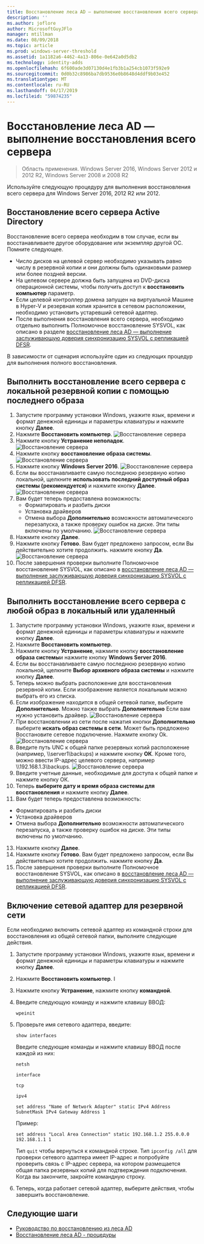 ```yaml
---
title: Восстановление леса AD — выполнение восстановления всего сервера
description: ''
ms.author: joflore
author: MicrosoftGuyJFlo
manager: mtillman
ms.date: 08/09/2018
ms.topic: article
ms.prod: windows-server-threshold
ms.assetid: 1a1182a6-4462-4a13-806e-0e642a0d5db2
ms.technology: identity-adds
ms.openlocfilehash: 6f600ade3d07130d4e1fb3b1a254cb1073f592e9
ms.sourcegitcommit: 0d0b32c8986ba7db9536e0b8648d4ddf9b03e452
ms.translationtype: MT
ms.contentlocale: ru-RU
ms.lasthandoff: 04/17/2019
ms.locfileid: "59874235"
---
```

# <a name="ad-forest-recovery---performing-a-full-server-recovery"></a>Восстановление леса AD — выполнение восстановления всего сервера 

>Область применения. Windows Server 2016, Windows Server 2012 и 2012 R2, Windows Server 2008 и 2008 R2

Используйте следующую процедуру для выполнения восстановления всего сервера для Windows Server 2016, 2012 R2 или 2012. 

## <a name="active-directory-full-server-recovery"></a>Восстановление всего сервера Active Directory

Восстановление всего сервера необходим в том случае, если вы восстанавливаете другое оборудование или экземпляр другой ОС. Помните следующее.

- Число дисков на целевой сервер необходимо указывать равно числу в резервной копии и они должны быть одинаковыми размер или более поздней версии.
- На целевом сервере должна быть запущена из DVD-диска операционной системы, чтобы получить доступ к **восстановить компьютер** параметр. 
- Если целевой контроллер домена запущен на виртуальной Машине в Hyper-V и резервная копия хранится в сетевом расположении, необходимо установить устаревший сетевой адаптер. 
- После выполнения восстановления всего сервера, необходимо отдельно выполнить Полномочное восстановление SYSVOL, как описано в разделе [восстановление леса AD — выполнение заслуживающую доверия синхронизацию SYSVOL с репликацией DFSR](AD-Forest-Recovery-Authoritative-Recovery-SYSVOL.md).

В зависимости от сценария используйте один из следующих процедур для выполнения полного восстановления. 
  
## <a name="perform-a-full-server-restore-with-a-local-backup-with-the-latest-image"></a>Выполнить восстановление всего сервера с локальной резервной копии с помощью последнего образа
  
1. Запустите программу установки Windows, укажите язык, времени и формат денежной единицы и параметры клавиатуры и нажмите кнопку **Далее**. 
2. Нажмите **Восстановить компьютер**.
   ![Восстановление сервера](media/AD-Forest-Recovery-Perform-a-Full-Recovery/restore1.png)
3. Нажмите кнопку **Устранение неполадок**.</br>
   ![Восстановление сервера](media/AD-Forest-Recovery-Perform-a-Full-Recovery/restore2.png)
4. Нажмите кнопку **восстановление образа системы**.</br>
   ![Восстановление сервера](media/AD-Forest-Recovery-Perform-a-Full-Recovery/restore3.png)
5. Нажмите кнопку **Windows Server 2016**. 
   ![Восстановление сервера](media/AD-Forest-Recovery-Perform-a-Full-Recovery/restore4.png)
6. Если вы восстанавливаете самую последнюю резервную копию локальной, щелкните **использовать последний доступный образ системы (рекомендуется)** и нажмите кнопку **Далее**.
   ![Восстановление сервера](media/AD-Forest-Recovery-Perform-a-Full-Recovery/restore5.png)
7. Вам будет теперь предоставлена возможность:
   -  Форматировать и разбить диски
   -  Установка драйверов
   -  Отмена выбора **Дополнительно** возможности автоматического перезапуска, а также проверку ошибок на диске. Эти типы включены по умолчанию.
   ![Восстановление сервера](media/AD-Forest-Recovery-Perform-a-Full-Recovery/restore6.png)
8. Нажмите кнопку **Далее**.
9. Нажмите кнопку **Готово**. Вам будет предложено запросом, если Вы действительно хотите продолжить. нажмите кнопку **Да**. 
   ![Восстановление сервера](media/AD-Forest-Recovery-Perform-a-Full-Recovery/restore11.png) 
10. После завершения проверки выполните Полномочное восстановление SYSVOL, как описано в [восстановление леса AD — выполнение заслуживающую доверия синхронизацию SYSVOL с репликацией DFSR](AD-Forest-Recovery-Authoritative-Recovery-SYSVOL.md).

## <a name="perform-a-full-server-restore-with-any-image-local-or-remote"></a>Выполнить восстановление всего сервера с любой образ в локальный или удаленный

1. Запустите программу установки Windows, укажите язык, времени и формат денежной единицы и параметры клавиатуры и нажмите кнопку **Далее**. 
2. Нажмите **Восстановить компьютер**.</br>
3. Нажмите кнопку **Устранение**, нажмите кнопку **восстановление образа системы**и нажмите кнопку **Windows Server 2016**. 
4. Если вы восстанавливаете самую последнюю резервную копию локальной, щелкните **Выбор архивного образа системы** и нажмите кнопку **Далее**.
5. Теперь можно выбрать расположение для восстановления резервной копии. Если изображение является локальным можно выбрать его из списка. 
6. Если изображение находится в общей сетевой папке, выберите **Дополнительно**. Можно также выбрать **Дополнительно** Если вам нужно установить драйвер.
   ![Восстановление сервера](media/AD-Forest-Recovery-Perform-a-Full-Recovery/restore7.png)
7. При восстановлении из сети после нажатия кнопки **Дополнительно** выберите **искать образ системы в сети**. Может быть предложено Восстановите сетевое подключение. Нажмите кнопку Ok. </br>
   ![Восстановление сервера](media/AD-Forest-Recovery-Perform-a-Full-Recovery/restore8.png)
8. Введите путь UNC к общей папке резервных копий расположение (например, \\\server1\backups) и нажмите кнопку **ОК**. Кроме того, можно ввести IP-адрес целевого сервера, например \\\192.168.1.3\backups. 
   ![Восстановление сервера](media/AD-Forest-Recovery-Perform-a-Full-Recovery/restore9.png)
10. Введите учетные данные, необходимые для доступа к общей папке и нажмите кнопку ОК. 
11. Теперь **выберите дату и время образа системы для восстановления** и нажмите кнопку **Далее**.
12. Вам будет теперь предоставлена возможность:
   - Форматировать и разбить диски
   - Установка драйверов
   - Отмена выбора **Дополнительно** возможности автоматического перезапуска, а также проверку ошибок на диске. Эти типы включены по умолчанию.
13. Нажмите кнопку **Далее**.
14. Нажмите кнопку **Готово**. Вам будет предложено запросом, если Вы действительно хотите продолжить. нажмите кнопку **Да**.  
15. После завершения проверки выполните Полномочное восстановление SYSVOL, как описано в [восстановление леса AD — выполнение заслуживающую доверия синхронизацию SYSVOL с репликацией DFSR](AD-Forest-Recovery-Authoritative-Recovery-SYSVOL.md).

## <a name="enabling-the-network-adapter-for-a-network-backup"></a>Включение сетевой адаптер для резервной сети

Если необходимо включить сетевой адаптер из командной строки для восстановления из общей сетевой папки, выполните следующие действия.

1. Запустите программу установки Windows, укажите язык, времени и формат денежной единицы и параметры клавиатуры и нажмите кнопку **Далее**. 
2. Нажмите **Восстановить компьютер**. I
3. Нажмите кнопку **Устранение**, нажмите кнопку **командной**. 
4. Введите следующую команду и нажмите клавишу ВВОД:  

   ```  
   wpeinit  
   ```

5. Проверьте имя сетевого адаптера, введите:  

   ```  
   show interfaces  
   ```  

   Введите следующие команды и нажмите клавишу ВВОД после каждой из них:  

   ```  
   netsh  
   ```  

   ```  
   interface  
   ```  
  
   ```  
   tcp  
   ```  

   ```  
   ipv4  
   ```  
  
   ```  
   set address "Name of Network Adapter" static IPv4 Address SubnetMask IPv4 Gateway Address 1  
   ```  

   Пример:  
  
   ```  
   set address "Local Area Connection" static 192.168.1.2 255.0.0.0 192.168.1.1 1  
   ```  

   Тип `quit` чтобы вернуться к командной строке. Тип `ipconfig /all` для проверки сетевого адаптера имеет IP-адрес и попробуйте проверить связь с IP-адрес сервера, на котором размещается общая папка резервных копий для подтверждения подключения. Когда вы закончите, закройте командную строку. 

6. Теперь, когда работает сетевой адаптер, выберите действия, чтобы завершить восстановление.

## <a name="next-steps"></a>Следующие шаги

- [Руководство по восстановлению из леса AD](AD-Forest-Recovery-Guide.md)
- [Восстановление леса AD - процедуры](AD-Forest-Recovery-Procedures.md)
